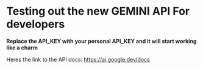 # Testing out the new GEMINI API For developers

**Replace the API_KEY with your personal API_KEY and it will start working like a charm**

Heres the link to the API docs: https://ai.google.dev/docs
